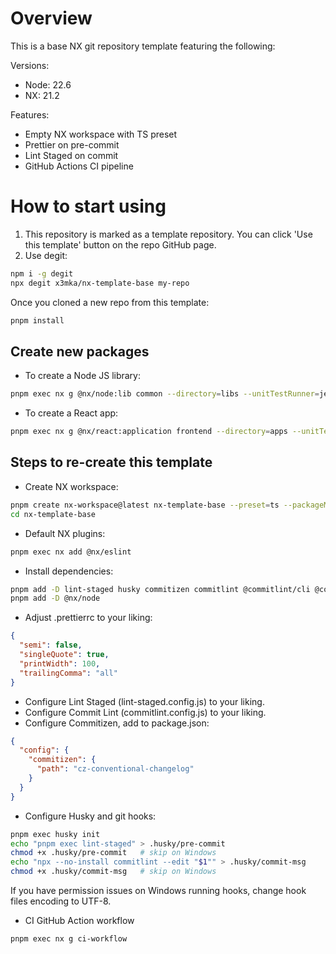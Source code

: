 # Overview

This is a base NX git repository template featuring the following:

Versions:
- Node: 22.6
- NX: 21.2

Features:
- Empty NX workspace with TS preset
- Prettier on pre-commit
- Lint Staged on commit
- GitHub Actions CI pipeline

# How to start using

1. This repository is marked as a template repository. You can click 'Use this template' button on the repo GitHub page.
2. Use degit:
```sh
npm i -g degit
npx degit x3mka/nx-template-base my-repo
```


Once you cloned a new repo from this template:
```sh
pnpm install
```

## Create new packages

- To create a Node JS library:
```sh
pnpm exec nx g @nx/node:lib common --directory=libs --unitTestRunner=jest --importPath=@myorg/common --linter=eslint --standaloneConfig
```

- To create a React app:
```sh
pnpm exec nx g @nx/react:application frontend --directory=apps --unitTestRunner=jest --linter=eslint --standaloneConfig
```

## Steps to re-create this template

- Create NX workspace:
```sh
pnpm create nx-workspace@latest nx-template-base --preset=ts --packageManager=pnpm --nxCloud=skip --formatter=prettier --appsDir=apps --libsDir=libs
cd nx-template-base
```

- Default NX plugins:
```sh
pnpm exec nx add @nx/eslint
```

- Install dependencies:
```sh
pnpm add -D lint-staged husky commitizen commitlint @commitlint/cli @commitlint/config-conventional
pnpm add -D @nx/node
```

- Adjust .prettierrc to your liking:
```json
{
  "semi": false,
  "singleQuote": true,
  "printWidth": 100,
  "trailingComma": "all"
}
```

- Configure Lint Staged (lint-staged.config.js) to your liking.
- Configure Commit Lint (commitlint.config.js) to your liking.
- Configure Commitizen, add to package.json:
```json
{
  "config": {
    "commitizen": {
      "path": "cz-conventional-changelog"
    }
  }
}
```

- Configure Husky and git hooks:
```sh
pnpm exec husky init
echo "pnpm exec lint-staged" > .husky/pre-commit
chmod +x .husky/pre-commit   # skip on Windows
echo "npx --no-install commitlint --edit "$1"" > .husky/commit-msg
chmod +x .husky/commit-msg   # skip on Windows
```
If you have permission issues on Windows running hooks, change hook files encoding to UTF-8.

- CI GitHub Action workflow
```sh
pnpm exec nx g ci-workflow
```
